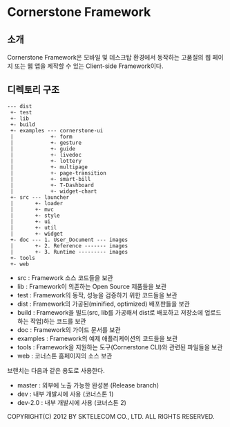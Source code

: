 Cornerstone Framework
===================

소개 
---
Cornerstone Framework은 모바일 및 데스크탑 환경에서 동작하는 고품질의 웹 페이지 또는 웹 앱을 제작할 수 있는 Client-side Framework이다.

디렉토리 구조
-----------

	--- dist
	 +- test
	 +- lib
	 +- build
	 +- examples --- cornerstone-ui
	 |            +- form
	 |            +- gesture
	 |            +- guide
	 |            +- livedoc
	 |            +- lottery
	 |            +- multipage
	 |            +- page-transition
	 |            +- smart-bill
	 |            +- T-Dashboard
	 |            +- widget-chart
	 +- src --- launcher
	 |       +- loader
	 |       +- mvc
	 |       +- style
	 |       +- ui
	 |       +- util
	 |       +- widget
	 +- doc --- 1. User_Document --- images
	 |       +- 2. Reference ------- images
	 |       +- 3. Runtime --------- images
	 +- tools
	 +- web

* src : Framework 소스 코드들을 보관
* lib : Framework이 의존하는 Open Source 제품들을 보관
* test : Framework의 동작, 성능을 검증하기 위한 코드들을 보관
* dist : Framework의 가공된(minified, optimized) 배포판들을 보관
* build : Framework을 빌드(src, lib를 가공해서 dist로 배포하고 저장소에 업로드하는 작업)하는 코드를 보관
* doc : Framework의 가이드 문서를 보관
* examples : Framework의 예제 애플리케이션의 코드들을 보관
* tools : Framework을 지원하는 도구(Cornerstone CLI)와 관련된 파일들을 보관
* web : 코너스톤 홈페이지의 소스 보관

브랜치는 다음과 같은 용도로 사용한다.

* master : 외부에 노출 가능한 완성본 (Release branch)
* dev : 내부 개발시에 사용 (코너스톤 1)
* dev-2.0 : 내부 개발시에 사용 (코너스톤 2)

COPYRIGHT(C) 2012 BY SKTELECOM CO., LTD. ALL RIGHTS RESERVED.
